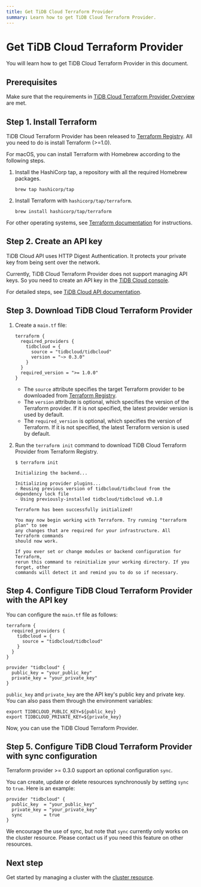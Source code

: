 ```yaml
---
title: Get TiDB Cloud Terraform Provider
summary: Learn how to get TiDB Cloud Terraform Provider.
---
```


# Get TiDB Cloud Terraform Provider

You will learn how to get TiDB Cloud Terraform Provider in this document.

## Prerequisites

Make sure that the requirements in [TiDB Cloud Terraform Provider Overview](/tidb-cloud/terraform-tidbcloud-provider-overview.md#requirements) are met.

## Step 1. Install Terraform

TiDB Cloud Terraform Provider has been released to [Terraform Registry](https://registry.terraform.io/). All you need to do is install Terraform (>=1.0).

For macOS, you can install Terraform with Homebrew according to the following steps.

1. Install the HashiCorp tap, a repository with all the required Homebrew packages.

    ```shell
    brew tap hashicorp/tap
    ```

2. Install Terraform with `hashicorp/tap/terraform`.

    ```shell
    brew install hashicorp/tap/terraform
    ```

For other operating systems, see [Terraform documentation](https://learn.hashicorp.com/tutorials/terraform/install-cli) for instructions.

## Step 2. Create an API key

TiDB Cloud API uses HTTP Digest Authentication. It protects your private key from being sent over the network.

Currently, TiDB Cloud Terraform Provider does not support managing API keys. So you need to create an API key in the [TiDB Cloud console](https://tidbcloud.com/console/clusters).

For detailed steps, see [TiDB Cloud API documentation](https://docs.pingcap.com/tidbcloud/api/v1beta#section/Authentication/API-Key-Management).

## Step 3. Download TiDB Cloud Terraform Provider

1. Create a `main.tf` file:

   ```
   terraform {
     required_providers {
       tidbcloud = {
         source = "tidbcloud/tidbcloud"
         version = "~> 0.3.0"
       }
     }
     required_version = ">= 1.0.0"
   }
   ```

   - The `source` attribute specifies the target Terraform provider to be downloaded from [Terraform Registry](https://registry.terraform.io/).
   - The `version` attribute is optional, which specifies the version of the Terraform provider. If it is not specified, the latest provider version is used by default.
   - The `required_version` is optional, which specifies the version of Terraform. If it is not specified, the latest Terraform version is used by default.

2. Run the `terraform init` command to download TiDB Cloud Terraform Provider from Terraform Registry.

   ```
   $ terraform init

   Initializing the backend...

   Initializing provider plugins...
   - Reusing previous version of tidbcloud/tidbcloud from the dependency lock file
   - Using previously-installed tidbcloud/tidbcloud v0.1.0

   Terraform has been successfully initialized!

   You may now begin working with Terraform. Try running "terraform plan" to see
   any changes that are required for your infrastructure. All Terraform commands
   should now work.

   If you ever set or change modules or backend configuration for Terraform,
   rerun this command to reinitialize your working directory. If you forget, other
   commands will detect it and remind you to do so if necessary.
   ```

## Step 4. Configure TiDB Cloud Terraform Provider with the API key

You can configure the `main.tf` file as follows:

```
terraform {
  required_providers {
    tidbcloud = {
      source = "tidbcloud/tidbcloud"
    }
  }
}

provider "tidbcloud" {
  public_key = "your_public_key"
  private_key = "your_private_key"
}
```

`public_key` and `private_key` are the API key's public key and private key. You can also pass them through the environment variables:

```
export TIDBCLOUD_PUBLIC_KEY=${public_key}
export TIDBCLOUD_PRIVATE_KEY=${private_key}
```

Now, you can use the TiDB Cloud Terraform Provider.

## Step 5. Configure TiDB Cloud Terraform Provider with sync configuration

Terraform provider >= 0.3.0 support an optional configuration `sync`.

You can create, update or delete resources synchronously by setting `sync` to `true`. Here is an example:

```
provider "tidbcloud" {
  public_key  = "your_public_key"
  private_key = "your_private_key"
  sync        = true
}
```

We encourage the use of sync, but note that `sync` currently only works on the cluster resource. Please contact us if you need this feature on other resources.

## Next step

Get started by managing a cluster with the [cluster resource](/tidb-cloud/terraform-use-cluster-resource.md).
